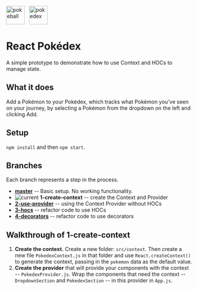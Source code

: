 <img src="https://i.dlpng.com/static/png/89133_thumb.png" alt="pokeball" height="50"/> &nbsp; <img src="https://people.rit.edu/jrm2516/330/gamedex/pokedex.png" alt="pokedex" height="50"/>  

# React Pokédex 
A simple prototype to demonstrate how to use Context and HOCs to manage state.

## What it does
Add a Pokémon to your Pokédex, which tracks what Pokémon you've seen on your journey, by selecting a Pokémon from the dropdown on the left and clicking Add. 

## Setup
`npm install` and then `npm start`.

## Branches
Each branch represents a step in the process.

- **[master](https://github.com/siuangie91/react-pokedex/tree/master)** -- Basic setup. No working functionality.
- ![current](https://img.shields.io/badge/current-blue.svg) **1-create-context** -- create the Context and Provider
- **[2-use-provider](https://github.com/siuangie91/react-pokedex/tree/2-use-provider)** -- using the Context Provider without HOCs
- **[3-hocs](https://github.com/siuangie91/react-pokedex/tree/3-hocs)** -- refactor code to use HOCs
- **[4-decorators](https://github.com/siuangie91/react-pokedex/tree/4-decorators)** -- refactor code to use decorators

## Walkthrough of 1-create-context
1. **Create the context.** Create a new folder: `src/context`. Then create a new file `PokedexContext.js` in that folder and use `React.createContext()` to generate the context, passing in the `pokemon` data as the default value.
2. **Create the provider** that will provide your components with the context -- `PokedexProvider.js`. Wrap the components that need the context -- `DropdownSection` and `PokedexSection` -- in this provider in `App.js`.
